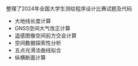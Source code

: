 整理了2024年全国大学生测绘程序设计比赛试题及代码

- 大地线长度计算
- GNSS空间大气改正计算
- 遥感图像空间前方交会计算
- 空间数据探索性分析
- 五点光滑法曲线拟合
- 纵横断面计算
